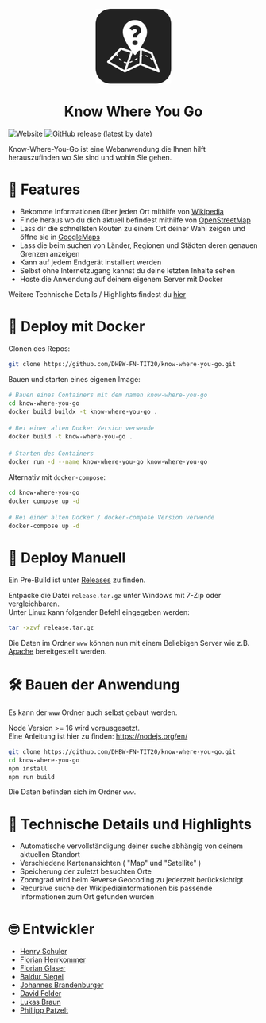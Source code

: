 <p align="center">
<img src="design\kwyg-logo-background.svg" alt="Logog"
    style="display: block;
        margin-left: auto;
        margin-right: auto;
        width: 30%;"/>
</p>

<h1 style="text-align: center;"> Know Where You Go </h1>

![Website](https://img.shields.io/website?up_color=green&up_message=online&url=https%3A%2F%2Fknow-where-you-go.de) ![GitHub release (latest by date)](https://img.shields.io/github/v/release/DHBW-FN-TIT20/know-where-you-go)

Know-Where-You-Go ist eine Webanwendung die Ihnen hilft herauszufinden wo Sie sind und wohin Sie gehen.

# &#128270; Features

- Bekomme Informationen über jeden Ort mithilfe von [Wikipedia](https://de.wikipedia.org)
- Finde heraus wo du dich aktuell befindest mithilfe von [OpenStreetMap](https://www.openstreetmap.de)
- Lass dir die schnellsten Routen zu einem Ort deiner Wahl zeigen und öffne sie in [GoogleMaps](https://www.google.de/maps/preview)
- Lass die beim suchen von Länder, Regionen und Städten deren genauen Grenzen anzeigen
- Kann auf jedem Endgerät installiert werden
- Selbst ohne Internetzugang kannst du deine letzten Inhalte sehen
- Hoste die Anwendung auf deinem eigenem Server mit Docker

Weitere Technische Details / Highlights findest du [hier](#-technische-details-und-highlights)

# &#128051; Deploy mit Docker

Clonen des Repos:
```bash
git clone https://github.com/DHBW-FN-TIT20/know-where-you-go.git
```

Bauen und starten eines eigenen Image:
```bash
# Bauen eines Containers mit dem namen know-where-you-go
cd know-where-you-go
docker build buildx -t know-where-you-go .

# Bei einer alten Docker Version verwende
docker build -t know-where-you-go .

# Starten des Containers
docker run -d --name know-where-you-go know-where-you-go
```

Alternativ mit `docker-compose`:
```bash
cd know-where-you-go
docker compose up -d

# Bei einer alten Docker / docker-compose Version verwende
docker-compose up -d
```

# &#128640; Deploy Manuell 

Ein Pre-Build ist unter [Releases](https://github.com/DHBW-FN-TIT20/know-where-you-go/releases) zu finden.

Entpacke die Datei `release.tar.gz` unter Windows mit 7-Zip oder vergleichbaren.<br/>
Unter Linux kann folgender Befehl eingegeben werden:
```bash
tar -xzvf release.tar.gz
```

Die Daten im Ordner `www` können nun mit einem Beliebigen Server wie z.B. [Apache](https://httpd.apache.org) bereitgestellt werden.

# &#128736; Bauen der Anwendung
Es kann der `www` Ordner auch selbst gebaut werden.

Node Version >= 16 wird vorausgesetzt.<br/>
Eine Anleitung ist hier zu finden: https://nodejs.org/en/

```bash
git clone https://github.com/DHBW-FN-TIT20/know-where-you-go.git
cd know-where-you-go
npm install
npm run build
```

Die Daten befinden sich im Ordner `www`.

# &#128270; Technische Details und Highlights
- Automatische vervollständigung deiner suche abhängig von deinem aktuellen Standort
- Verschiedene Kartenansichten ( "Map" und "Satellite" )
- Speicherung der zuletzt besuchten Orte
- Zoomgrad wird beim Reverse Geocoding zu jederzeit berücksichtigt
- Recursive suche der Wikipediainformationen bis passende Informationen zum Ort gefunden wurden

# &#129299; Entwickler
 
- [Henry Schuler](https://github.com/schuler-henry)
- [Florian Herrkommer](https://github.com/Floqueboque) 
- [Florian Glaser](https://github.com/Floskinner)
- [Baldur Siegel](https://github.com/baldur132)
- [Johannes Brandenburger](https://github.com/johannesbrandenburger)
- [David Felder](https://github.com/screetox)
- [Lukas Braun](https://github.com/lukasbraundev)
- [Phillipp Patzelt](https://github.com/PhillippPatzelt)

